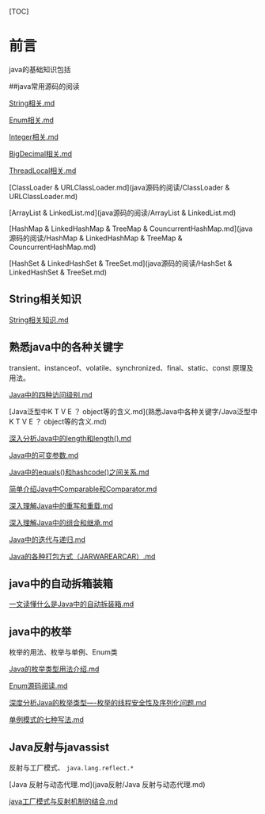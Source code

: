 [TOC]

# 前言

java的基础知识包括

##java常用源码的阅读

 [String相关.md](java源码的阅读/String相关.md) 

  [Enum相关.md](java源码的阅读/Enum相关.md) 

 [Integer相关.md](java源码的阅读/Integer相关.md) 

 [BigDecimal相关.md](java源码的阅读/BigDecimal相关.md) 

 [ThreadLocal相关.md](java源码的阅读/ThreadLocal相关.md) 

 [ClassLoader & URLClassLoader.md](java源码的阅读/ClassLoader & URLClassLoader.md) 

 [ArrayList & LinkedList.md](java源码的阅读/ArrayList & LinkedList.md) 

 [HashMap & LinkedHashMap & TreeMap & CouncurrentHashMap.md](java源码的阅读/HashMap & LinkedHashMap & TreeMap & CouncurrentHashMap.md) 

 [HashSet & LinkedHashSet & TreeSet.md](java源码的阅读/HashSet & LinkedHashSet & TreeSet.md) 

##  String相关知识

 [String相关知识.md](String相关知识.md) 

## 熟悉java中的各种关键字

transient、instanceof、volatile、synchronized、final、static、const 原理及用法。

 [Java中的四种访问级别.md](熟悉Java中各种关键字/Java中的四种访问级别.md) 

 [Java泛型中K T V E ？ object等的含义.md](熟悉Java中各种关键字/Java泛型中K T V E ？ object等的含义.md) 

 [深入分析Java中的length和length().md](熟悉Java中各种关键字/深入分析Java中的length和length().md) 

 [Java中的可变参数.md](熟悉Java中各种关键字/Java中的可变参数.md) 

 [Java中的equals()和hashcode()之间关系.md](熟悉Java中各种关键字/Java中的equals()和hashcode()之间关系.md) 

 [简单介绍Java中Comparable和Comparator.md](熟悉Java中各种关键字/简单介绍Java中Comparable和Comparator.md) 

 [深入理解Java中的重写和重载.md](熟悉Java中各种关键字/深入理解Java中的重写和重载.md) 

 [深入理解Java中的组合和继承.md](熟悉Java中各种关键字/深入理解Java中的组合和继承.md) 

 [Java中的迭代与递归.md](熟悉Java中各种关键字/Java中的迭代与递归.md) 

 [Java的各种打包方式（JARWAREARCAR）.md](熟悉Java中各种关键字/Java的各种打包方式（JARWAREARCAR）.md) 

## java中的自动拆箱装箱

 [一文读懂什么是Java中的自动拆装箱.md](一文读懂什么是Java中的自动拆装箱.md) 

## java中的枚举

枚举的用法、枚举与单例、Enum类

 [Java的枚举类型用法介绍.md](java枚举/Java的枚举类型用法介绍.md) 

 [Enum源码阅读.md](java源码的阅读/Enum源码阅读.md) 

 [深度分析Java的枚举类型—-枚举的线程安全性及序列化问题.md](java枚举/深度分析Java的枚举类型—-枚举的线程安全性及序列化问题.md) 

 [单例模式的七种写法.md](java枚举/单例模式的七种写法.md) 

## Java反射与javassist

反射与工厂模式、 `java.lang.reflect.*`

 [Java 反射与动态代理.md](java反射/Java 反射与动态代理.md) 

 [java工厂模式与反射机制的结合.md](java反射/java工厂模式与反射机制的结合.md) 















